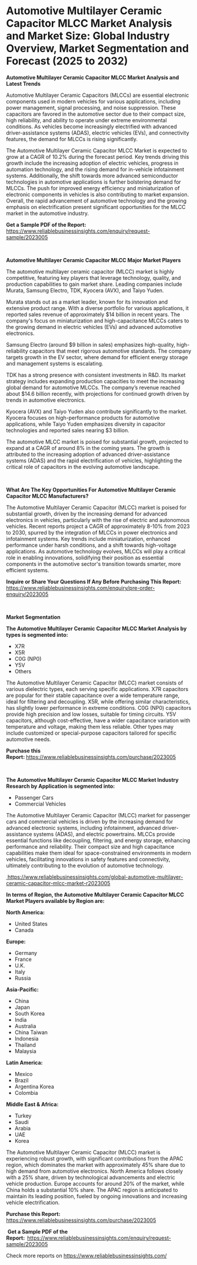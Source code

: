<p><h1>Automotive Multilayer Ceramic Capacitor MLCC Market Analysis and Market Size: Global Industry Overview, Market Segmentation and Forecast (2025 to 2032)</h1></p><p><strong>Automotive Multilayer Ceramic Capacitor MLCC Market Analysis and Latest Trends</strong></p>
<p><p>Automotive Multilayer Ceramic Capacitors (MLCCs) are essential electronic components used in modern vehicles for various applications, including power management, signal processing, and noise suppression. These capacitors are favored in the automotive sector due to their compact size, high reliability, and ability to operate under extreme environmental conditions. As vehicles become increasingly electrified with advanced driver-assistance systems (ADAS), electric vehicles (EVs), and connectivity features, the demand for MLCCs is rising significantly. </p><p>The Automotive Multilayer Ceramic Capacitor MLCC Market is expected to grow at a CAGR of 10.2% during the forecast period. Key trends driving this growth include the increasing adoption of electric vehicles, progress in automation technology, and the rising demand for in-vehicle infotainment systems. Additionally, the shift towards more advanced semiconductor technologies in automotive applications is further bolstering demand for MLCCs. The push for improved energy efficiency and miniaturization of electronic components in vehicles is also contributing to market expansion. Overall, the rapid advancement of automotive technology and the growing emphasis on electrification present significant opportunities for the MLCC market in the automotive industry.</p></p>
<p><strong>Get a Sample PDF of the Report:&nbsp;</strong> <a href="https://www.reliablebusinessinsights.com/enquiry/request-sample/2023005?utm_campaign=2757&utm_medium=2&utm_source=Github&utm_content=ia&utm_term=29032025&utm_id=automotive-multilayer-ceramic-capacitor-mlcc">https://www.reliablebusinessinsights.com/enquiry/request-sample/2023005</a></p>
<p>&nbsp;</p>
<p><strong>Automotive Multilayer Ceramic Capacitor MLCC Major Market Players</strong></p>
<p><p>The automotive multilayer ceramic capacitor (MLCC) market is highly competitive, featuring key players that leverage technology, quality, and production capabilities to gain market share. Leading companies include Murata, Samsung Electro, TDK, Kyocera (AVX), and Taiyo Yuden.</p><p>Murata stands out as a market leader, known for its innovation and extensive product range. With a diverse portfolio for various applications, it reported sales revenue of approximately $14 billion in recent years. The company's focus on miniaturization and high-capacitance MLCCs caters to the growing demand in electric vehicles (EVs) and advanced automotive electronics.</p><p>Samsung Electro (around $9 billion in sales) emphasizes high-quality, high-reliability capacitors that meet rigorous automotive standards. The company targets growth in the EV sector, where demand for efficient energy storage and management systems is escalating.</p><p>TDK has a strong presence with consistent investments in R&D. Its market strategy includes expanding production capacities to meet the increasing global demand for automotive MLCCs. The company’s revenue reached about $14.6 billion recently, with projections for continued growth driven by trends in automotive electronics.</p><p>Kyocera (AVX) and Taiyo Yuden also contribute significantly to the market. Kyocera focuses on high-performance products for automotive applications, while Taiyo Yuden emphasizes diversity in capacitor technologies and reported sales nearing $3 billion.</p><p>The automotive MLCC market is poised for substantial growth, projected to expand at a CAGR of around 8% in the coming years. The growth is attributed to the increasing adoption of advanced driver-assistance systems (ADAS) and the rapid electrification of vehicles, highlighting the critical role of capacitors in the evolving automotive landscape.</p></p>
<p>&nbsp;</p>
<p><strong>What Are The Key Opportunities For Automotive Multilayer Ceramic Capacitor MLCC Manufacturers?</strong></p>
<p><p>The Automotive Multilayer Ceramic Capacitor (MLCC) market is poised for substantial growth, driven by the increasing demand for advanced electronics in vehicles, particularly with the rise of electric and autonomous vehicles. Recent reports project a CAGR of approximately 8-10% from 2023 to 2030, spurred by the integration of MLCCs in power electronics and infotainment systems. Key trends include miniaturization, enhanced performance under harsh conditions, and a shift towards high-voltage applications. As automotive technology evolves, MLCCs will play a critical role in enabling innovations, solidifying their position as essential components in the automotive sector's transition towards smarter, more efficient systems.</p></p>
<p><strong>Inquire or Share Your Questions If Any Before Purchasing This Report:</strong> <a href="https://www.reliablebusinessinsights.com/enquiry/pre-order-enquiry/2023005?utm_campaign=2757&utm_medium=2&utm_source=Github&utm_content=ia&utm_term=29032025&utm_id=automotive-multilayer-ceramic-capacitor-mlcc">https://www.reliablebusinessinsights.com/enquiry/pre-order-enquiry/2023005</a></p>
<p>&nbsp;</p>
<p><strong>Market Segmentation</strong></p>
<p><strong>The Automotive Multilayer Ceramic Capacitor MLCC Market Analysis by types is segmented into:</strong></p>
<p><ul><li>X7R</li><li>X5R</li><li>C0G (NP0)</li><li>Y5V</li><li>Others</li></ul></p>
<p><p>The Automotive Multilayer Ceramic Capacitor (MLCC) market consists of various dielectric types, each serving specific applications. X7R capacitors are popular for their stable capacitance over a wide temperature range, ideal for filtering and decoupling. X5R, while offering similar characteristics, has slightly lower performance in extreme conditions. C0G (NP0) capacitors provide high precision and low losses, suitable for timing circuits. Y5V capacitors, although cost-effective, have a wider capacitance variation with temperature and voltage, making them less reliable. Other types may include customized or special-purpose capacitors tailored for specific automotive needs.</p></p>
<p><strong>Purchase this Report:&nbsp;</strong><a href="https://www.reliablebusinessinsights.com/purchase/2023005?utm_campaign=2757&utm_medium=2&utm_source=Github&utm_content=ia&utm_term=29032025&utm_id=automotive-multilayer-ceramic-capacitor-mlcc">https://www.reliablebusinessinsights.com/purchase/2023005</a></p>
<p>&nbsp;</p>
<p><strong>The Automotive Multilayer Ceramic Capacitor MLCC Market Industry Research by Application is segmented into:</strong></p>
<p><ul><li>Passenger Cars</li><li>Commercial Vehicles</li></ul></p>
<p><p>The Automotive Multilayer Ceramic Capacitor (MLCC) market for passenger cars and commercial vehicles is driven by the increasing demand for advanced electronic systems, including infotainment, advanced driver-assistance systems (ADAS), and electric powertrains. MLCCs provide essential functions like decoupling, filtering, and energy storage, enhancing performance and reliability. Their compact size and high capacitance capabilities make them ideal for space-constrained environments in modern vehicles, facilitating innovations in safety features and connectivity, ultimately contributing to the evolution of automotive technology.</p></p>
<p><a href="https://www.reliablebusinessinsights.com/global-automotive-multilayer-ceramic-capacitor-mlcc-market-r2023005?utm_campaign=2757&utm_medium=2&utm_source=Github&utm_content=ia&utm_term=29032025&utm_id=automotive-multilayer-ceramic-capacitor-mlcc">&nbsp;https://www.reliablebusinessinsights.com/global-automotive-multilayer-ceramic-capacitor-mlcc-market-r2023005</a></p>
<p><strong>In terms of Region, the Automotive Multilayer Ceramic Capacitor MLCC Market Players available by Region are:</strong></p>
<p>
    <p> <strong> North America: </strong>
        <ul>
            <li>United States</li>
            <li>Canada</li>
        </ul>
        </p> 
    <p> <strong> Europe: </strong>
        <ul>
            <li>Germany</li>
            <li>France</li>
            <li>U.K.</li>
            <li>Italy</li>
            <li>Russia</li>
        </ul>
        </p> 
    <p> <strong> Asia-Pacific: </strong>
        <ul>
            <li>China</li>
            <li>Japan</li>
            <li>South Korea</li>
            <li>India</li>
            <li>Australia</li>
            <li>China Taiwan</li>
            <li>Indonesia</li>
            <li>Thailand</li>
            <li>Malaysia</li>
        </ul>
        </p> 
    <p> <strong> Latin America: </strong>
        <ul>
            <li>Mexico</li>
            <li>Brazil</li>
            <li>Argentina Korea</li>
            <li>Colombia</li>
        </ul>
        </p> 
    <p> <strong> Middle East & Africa: </strong>
        <ul>
            <li>Turkey</li>
            <li>Saudi</li>
            <li>Arabia</li>
            <li>UAE</li>
            <li>Korea</li>
        </ul>
    </p>
    </p>
<p><p>The Automotive Multilayer Ceramic Capacitor (MLCC) market is experiencing robust growth, with significant contributions from the APAC region, which dominates the market with approximately 45% share due to high demand from automotive electronics. North America follows closely with a 25% share, driven by technological advancements and electric vehicle production. Europe accounts for around 20% of the market, while China holds a substantial 10% share. The APAC region is anticipated to maintain its leading position, fueled by ongoing innovations and increasing vehicle electrification.</p></p>
<p><strong>Purchase this Report: </strong><a href="https://www.reliablebusinessinsights.com/purchase/2023005?utm_campaign=2757&utm_medium=2&utm_source=Github&utm_content=ia&utm_term=29032025&utm_id=automotive-multilayer-ceramic-capacitor-mlcc">https://www.reliablebusinessinsights.com/purchase/2023005</a></p>
<p>&nbsp;<strong>Get a Sample PDF of the Report:&nbsp;&nbsp;</strong><a href="https://www.reliablebusinessinsights.com/enquiry/request-sample/2023005?utm_campaign=2757&utm_medium=2&utm_source=Github&utm_content=ia&utm_term=29032025&utm_id=automotive-multilayer-ceramic-capacitor-mlcc">https://www.reliablebusinessinsights.com/enquiry/request-sample/2023005</a></p>
<p><strong></strong></p>
<p>Check more reports on <a href="https://www.reliablebusinessinsights.com/?utm_campaign=2757&utm_medium=2&utm_source=Github&utm_content=ia&utm_term=29032025&utm_id=automotive-multilayer-ceramic-capacitor-mlcc">https://www.reliablebusinessinsights.com/</a></p>